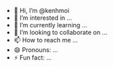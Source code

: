 - 👋 Hi, I’m @kenhmoi
- 👀 I’m interested in ...
- 🌱 I’m currently learning ...
- 💞️ I’m looking to collaborate on ...
- 📫 How to reach me ...
- 😄 Pronouns: ...
- ⚡ Fun fact: ...

<!---
kenhmoi/kenhmoi is a ✨ special ✨ repository because its `README.md` (this file) appears on your GitHub profile.
You can click the Preview link to take a look at your changes.
--->

